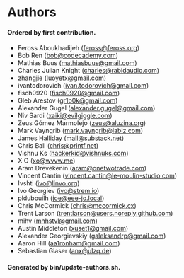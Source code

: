 # Authors

#### Ordered by first contribution.

- Feross Aboukhadijeh (feross@feross.org)
- Bob Ren (bob@codecademy.com)
- Mathias Buus (mathiasbuus@gmail.com)
- Charles Julian Knight (charles@rabidaudio.com)
- zhangjie (luoyetx@gmail.com)
- ivantodorovich (ivan.todorovich@gmail.com)
- fisch0920 (fisch0920@gmail.com)
- Gleb Arestov (gr1b0k@gmail.com)
- Alexander Gugel (alexander.gugel@gmail.com)
- Niv Sardi (xaiki@evilgiggle.com)
- Zeus Gómez Marmolejo (zeus@aluzina.org)
- Mark Vayngrib (mark.vayngrib@lablz.com)
- James Halliday (mail@substack.net)
- Chris Ball (chris@printf.net)
- Vishnu Ks (hackerkid@vishnuks.com)
- X O (xo@wvvw.me)
- Aram Drevekenin (aram@onetwotrade.com)
- Vincent Cantin (vincent.cantin@le-moulin-studio.com)
- Ivshti (ivo@linvo.org)
- Ivo Georgiev (ivo@strem.io)
- pldubouilh (joe@eee-jo.local)
- Chris McCormick (chris@mccormick.cx)
- Trent Larson (trentlarson@users.noreply.github.com)
- mihv (mhhstvl@gmail.com)
- Austin Middleton (xuset1@gmail.com)
- Alexander Georgievskiy (galeksandrp@gmail.com)
- Aaron Hill (aa1ronham@gmail.com)
- Sebastian Glaser (anx@ulzq.de)

#### Generated by bin/update-authors.sh.
